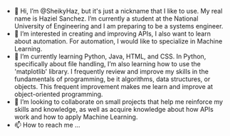 - 👋 Hi, I’m @SheikyHaz, but it's just a nickname that I like to use. My real name is Haziel Sanchez.
     I’m currently a student at the National University of Engineering and I am preparing to be a systems engineer.
- 👀 I’m interested in creating and improving APIs, I also want to learn about automation. For automation, I would like to specialize in Machine Learning.
- 🌱 I’m currently learning Python, Java, HTML, and CSS. In Python, specifically about file handling, I’m also learning how to use the 'matplotlib' library. I frequently review and improve my skills in the fundamentals of programming, be it algorithms, data structures, or objects. This frequent improvement makes me learn and improve at object-oriented programming. 
- 💞️ I’m looking to collaborate on small projects that help me reinforce my skills and knowledge, as well as acquire knowledge about how APIs work and how to apply Machine Learning.
- 📫 How to reach me ...

<!---
SheikyHaz/SheikyHaz is a ✨ special ✨ repository because its `README.md` (this file) appears on your GitHub profile.
You can click the Preview link to take a look at your changes.
--->

